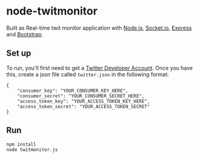 # node-twitmonitor

Built as Real-time twit monitor application with [Node.js](http://www.nodejs.org), [Socket.io](http://socket.io/), [Express](http://expressjs.com/) and [Bootstrap](http://twitter.github.com/bootstrap/).


## Set up
To run, you'll first need to get a [Twitter Developer Account](https://dev.twitter.com/apps/new). Once you
have this, create a json file called `twitter.json` in the following format:

    {
        "consumer_key": "YOUR_CONSUMER_KEY_HERE",
        "consumer_secret": "YOUR_CONSUMER_SECRET_HERE",
        "access_token_key": "YOUR_ACCESS_TOKEN_KEY_HERE",
        "access_token_secret": "YOUR_ACCESS_TOKEN_SECRET"
    }


## Run
	npm install
	node twitmonitor.js

